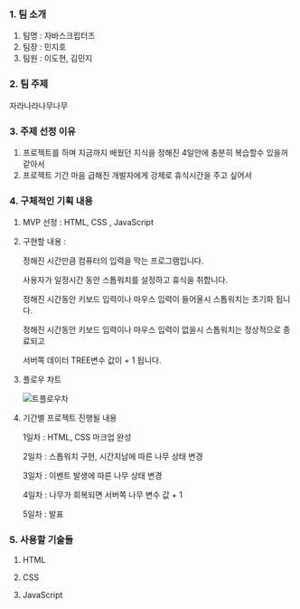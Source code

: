 ### 1. 팀 소개

1. 팀명 : 자바스크립터즈
2. 팀장 : 민지호
3. 팀원 : 이도현, 김민지



### 2. 팀 주제

자라나라나무나무



### 3. 주제 선정 이유

1. 프로젝트를 하며 지금까지 배웠던 지식을 정해진 4일안에 충분히 복습할수 있을꺼같아서
2. 프로젝트 기간 마음 급해진 개발자에게 강제로 휴식시간을 주고 싶어서



### 4. 구체적인 기획 내용

1. MVP 선정 : HTML, CSS , JavaScript



2. 구현할 내용 : 

   정해진 시간만큼 컴퓨터의 입력을 막는 프로그램입니다.

   사용자가 일정시간 동안 스톱워치를 설정하고 휴식을 취합니다.

   정해진 시간동안 키보드 입력이나 마우스 입력이 들어올시 스톱워치는 초기화 됩니다.

   정해진 시간동안 키보드 입력이나 마우스 입력이 없을시 스톱워치는 정상적으로 종료되고

   서버쪽 데이터 TREE변수 값이 + 1 됩니다.



3. 플로우 차트

   ![트플로우차](C:\Users\owner\Desktop\트플로우차.jpg)

   

4. 기간별 프로젝트 진행될 내용

   1일차 : HTML, CSS 마크업 완성

   2일차 : 스톱워치 구현, 시간지남에 따른 나무 상태 변경

   3일차 : 이벤트 발생에 따른 나무 상태 변경

   4일차 : 나무가 회복되면 서버쪽 나무 변수 값 + 1

   5일차 : 발표



### 5. 사용할 기술들

1. HTML

2. CSS

3. JavaScript

   